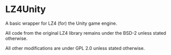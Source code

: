 # LZ4Unity
A basic wrapper for LZ4 (for) the Unity game engine.

All code from the original LZ4 library remains under the BSD-2 unless stated otherwise.

All other modifications are under GPL 2.0 unless stated otherwise.
